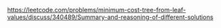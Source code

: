 https://leetcode.com/problems/minimum-cost-tree-from-leaf-values/discuss/340489/Summary-and-reasoning-of-different-solutions